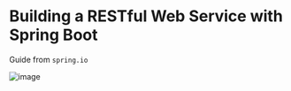 # Building a RESTful Web Service with Spring Boot

Guide from `spring.io`

![image](https://user-images.githubusercontent.com/104251147/181222788-944bd4e8-ca8f-42d0-a6ab-3eff2cc2f219.png)
